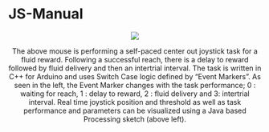 # JS-Manual

<p align="center">
  <img src = "https://github.com/JS-Manual-GitHub/JS-Manual/blob/master/Demo/JSGithubDemo.gif">
</p>
<center>
The above mouse is performing a self-paced center out joystick task for a fluid reward. Following a successful reach, there is a delay to reward followed by fluid delivery and then an intertrial interval. The task is written in C++ for Arduino and uses Switch Case logic defined by “Event Markers”.  As seen in the left, the Event Marker changes with the task performance; 0 : waiting for reach,  1 : delay to reward, 2 : fluid delivery and 3: intertrial interval.
Real time joystick position and threshold as well as task performance and parameters can be visualized using a Java based Processing sketch (above left). 
</center>
